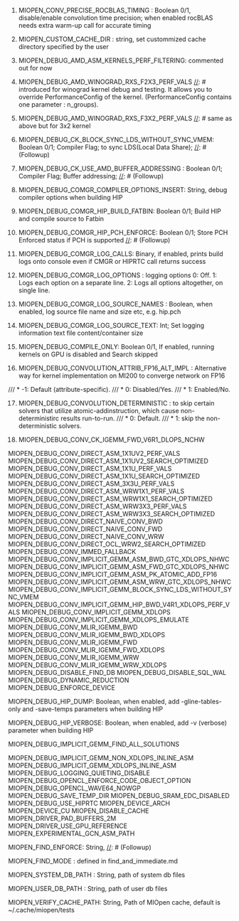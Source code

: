 [//]: # (This file is a tempory place to update missing environment varibles in DebugAndLogging.md)
[//]: # (DebugAndLogging.md contains 88 env vars; Develop contains 157. Below is the difference)
1. MIOPEN_CONV_PRECISE_ROCBLAS_TIMING : Boolean 0/1, disable/enable convolution time precision; when enabled rocBLAS needs extra warm-up call for accurate timing 

2. MIOPEN_CUSTOM_CACHE_DIR : string, set custommized cache directory specified by the user

3. MIOPEN_DEBUG_AMD_ASM_KERNELS_PERF_FILTERING: commented out for now
4. MIOPEN_DEBUG_AMD_WINOGRAD_RXS_F2X3_PERF_VALS  [//]: # introduced for winograd kernel debug and testing. It allows you to override PerformanceConfig of the kernel. (PerformanceConfig contains one parameter : n_groups).

5. MIOPEN_DEBUG_AMD_WINOGRAD_RXS_F3X2_PERF_VALS  [//]: # same as above but for 3x2 kernel

6. MIOPEN_DEBUG_CK_BLOCK_SYNC_LDS_WITHOUT_SYNC_VMEM: Boolean 0/1; Compiler Flag; to sync LDS(Local Data Share); [//]: # (Followup)

7. MIOPEN_DEBUG_CK_USE_AMD_BUFFER_ADDRESSING : Boolean 0/1; Compiler Flag; Buffer addressing; [//]: # (Followup)

8. MIOPEN_DEBUG_COMGR_COMPILER_OPTIONS_INSERT: String, debug compiler options when building HIP

9. MIOPEN_DEBUG_COMGR_HIP_BUILD_FATBIN: Boolean 0/1; Build HIP and compile source to Fatbin

10. MIOPEN_DEBUG_COMGR_HIP_PCH_ENFORCE: Boolean 0/1; Store PCH Enforced status if PCH is supported [//]: # (Followup)

11. MIOPEN_DEBUG_COMGR_LOG_CALLS: Binary, if enabled, prints build logs onto console even if CMGR or HIPRTC call returns success

12. MIOPEN_DEBUG_COMGR_LOG_OPTIONS : logging options
0: Off.
1: Logs each option on a separate line.
2: Logs all options altogether, on single line.

13. MIOPEN_DEBUG_COMGR_LOG_SOURCE_NAMES : Boolean, when enabled, log source file name and size etc, e.g. hip.pch

14. MIOPEN_DEBUG_COMGR_LOG_SOURCE_TEXT: Int; Set logging information text file content/container size

15. MIOPEN_DEBUG_COMPILE_ONLY: Boolean 0/1, If enabled, running kernels on GPU is disabled and Search skipped

16. MIOPEN_DEBUG_CONVOLUTION_ATTRIB_FP16_ALT_IMPL : 
Alternative way for kernel implementation on MI200 to converge network on FP16

/// * -1: Default (attribute-specific).
 /// * 0: Disabled/Yes.
/// * 1: Enabled/No.


17. MIOPEN_DEBUG_CONVOLUTION_DETERMINISTIC : to skip certain solvers that utilize atomic-addinstruction, which cause non-deterministirc results run-to-run. 
 /// * 0: Default.
/// * 1: skip the non-deterministic solvers.

18. MIOPEN_DEBUG_CONV_CK_IGEMM_FWD_V6R1_DLOPS_NCHW


MIOPEN_DEBUG_CONV_DIRECT_ASM_1X1UV2_PERF_VALS
MIOPEN_DEBUG_CONV_DIRECT_ASM_1X1UV2_SEARCH_OPTIMIZED
MIOPEN_DEBUG_CONV_DIRECT_ASM_1X1U_PERF_VALS
MIOPEN_DEBUG_CONV_DIRECT_ASM_1X1U_SEARCH_OPTIMIZED
MIOPEN_DEBUG_CONV_DIRECT_ASM_3X3U_PERF_VALS
MIOPEN_DEBUG_CONV_DIRECT_ASM_WRW1X1_PERF_VALS
MIOPEN_DEBUG_CONV_DIRECT_ASM_WRW1X1_SEARCH_OPTIMIZED
MIOPEN_DEBUG_CONV_DIRECT_ASM_WRW3X3_PERF_VALS
MIOPEN_DEBUG_CONV_DIRECT_ASM_WRW3X3_SEARCH_OPTIMIZED
MIOPEN_DEBUG_CONV_DIRECT_NAIVE_CONV_BWD
MIOPEN_DEBUG_CONV_DIRECT_NAIVE_CONV_FWD
MIOPEN_DEBUG_CONV_DIRECT_NAIVE_CONV_WRW
MIOPEN_DEBUG_CONV_DIRECT_OCL_WRW2_SEARCH_OPTIMIZED
MIOPEN_DEBUG_CONV_IMMED_FALLBACK
MIOPEN_DEBUG_CONV_IMPLICIT_GEMM_ASM_BWD_GTC_XDLOPS_NHWC
MIOPEN_DEBUG_CONV_IMPLICIT_GEMM_ASM_FWD_GTC_XDLOPS_NHWC
MIOPEN_DEBUG_CONV_IMPLICIT_GEMM_ASM_PK_ATOMIC_ADD_FP16
MIOPEN_DEBUG_CONV_IMPLICIT_GEMM_ASM_WRW_GTC_XDLOPS_NHWC
MIOPEN_DEBUG_CONV_IMPLICIT_GEMM_BLOCK_SYNC_LDS_WITHOUT_SYNC_VMEM
MIOPEN_DEBUG_CONV_IMPLICIT_GEMM_HIP_BWD_V4R1_XDLOPS_PERF_VALS
MIOPEN_DEBUG_CONV_IMPLICIT_GEMM_XDLOPS
MIOPEN_DEBUG_CONV_IMPLICIT_GEMM_XDLOPS_EMULATE
MIOPEN_DEBUG_CONV_MLIR_IGEMM_BWD
MIOPEN_DEBUG_CONV_MLIR_IGEMM_BWD_XDLOPS
MIOPEN_DEBUG_CONV_MLIR_IGEMM_FWD
MIOPEN_DEBUG_CONV_MLIR_IGEMM_FWD_XDLOPS
MIOPEN_DEBUG_CONV_MLIR_IGEMM_WRW
MIOPEN_DEBUG_CONV_MLIR_IGEMM_WRW_XDLOPS
MIOPEN_DEBUG_DISABLE_FIND_DB
MIOPEN_DEBUG_DISABLE_SQL_WAL
MIOPEN_DEBUG_DYNAMIC_REDUCTION
MIOPEN_DEBUG_ENFORCE_DEVICE

MIOPEN_DEBUG_HIP_DUMP: Boolean, when enabled, add -gline-tables-only and -save-temps parameters when building HIP

MIOPEN_DEBUG_HIP_VERBOSE: Boolean, when enabled, add -v (verbose) parameter when building HIP

MIOPEN_DEBUG_IMPLICIT_GEMM_FIND_ALL_SOLUTIONS

MIOPEN_DEBUG_IMPLICIT_GEMM_NON_XDLOPS_INLINE_ASM
MIOPEN_DEBUG_IMPLICIT_GEMM_XDLOPS_INLINE_ASM
MIOPEN_DEBUG_LOGGING_QUIETING_DISABLE
MIOPEN_DEBUG_OPENCL_ENFORCE_CODE_OBJECT_OPTION
MIOPEN_DEBUG_OPENCL_WAVE64_NOWGP
MIOPEN_DEBUG_SAVE_TEMP_DIR
MIOPEN_DEBUG_SRAM_EDC_DISABLED
MIOPEN_DEBUG_USE_HIPRTC
MIOPEN_DEVICE_ARCH
MIOPEN_DEVICE_CU
MIOPEN_DISABLE_CACHE
MIOPEN_DRIVER_PAD_BUFFERS_2M
MIOPEN_DRIVER_USE_GPU_REFERENCE
MIOPEN_EXPERIMENTAL_GCN_ASM_PATH

MIOPEN_FIND_ENFORCE: String, 
[//]: # (Followup)

MIOPEN_FIND_MODE : defined in find_and_immediate.md

MIOPEN_SYSTEM_DB_PATH : String, path of system db files

MIOPEN_USER_DB_PATH : String, path of user db files

MIOPEN_VERIFY_CACHE_PATH: String, Path of MIOpen cache, default is ~/.cache/miopen/tests
